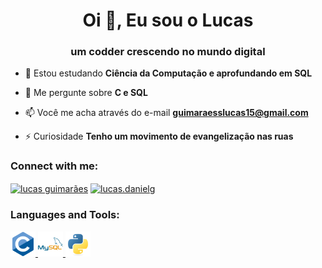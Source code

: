 <h1 align="center">Oi 👋, Eu sou o Lucas</h1>
<h3 align="center">um codder crescendo no mundo digital</h3>

- 🌱 Estou estudando **Ciência da Computação e aprofundando em SQL**

- 💬 Me pergunte sobre **C e SQL**

- 📫 Você me acha através do e-mail **guimaraesslucas15@gmail.com**

- ⚡ Curiosidade **Tenho um movimento de evangelização nas ruas**

<h3 align="left">Connect with me:</h3>
<p align="left">
<a href="https://www.linkedin.com/in/lucas-guimarães-a61058308/" target="blank"><img align="center" src="https://raw.githubusercontent.com/rahuldkjain/github-profile-readme-generator/master/src/images/icons/Social/linked-in-alt.svg" alt="lucas guimarães" height="30" width="40" /></a>
<a href="https://instagram.com/lucas.danielg" target="blank"><img align="center" src="https://raw.githubusercontent.com/rahuldkjain/github-profile-readme-generator/master/src/images/icons/Social/instagram.svg" alt="lucas.danielg" height="30" width="40" /></a>
</p>

<h3 align="left">Languages and Tools:</h3>
<p align="left"> <a href="https://www.cprogramming.com/" target="_blank" rel="noreferrer"> <img src="https://raw.githubusercontent.com/devicons/devicon/master/icons/c/c-original.svg" alt="c" width="40" height="40"/> </a> <a href="https://www.mysql.com/" target="_blank" rel="noreferrer"> <img src="https://raw.githubusercontent.com/devicons/devicon/master/icons/mysql/mysql-original-wordmark.svg" alt="mysql" width="40" height="40"/> </a> <a href="https://www.python.org" target="_blank" rel="noreferrer"> <img src="https://raw.githubusercontent.com/devicons/devicon/master/icons/python/python-original.svg" alt="python" width="40" height="40"/> </a> </p>



<!---
- 👋 Hi, I’m @Lc-codder
- 👀 I’m interested in ...
- 🌱 I’m currently learning ...
- 💞️ I’m looking to collaborate on ...
- 📫 How to reach me ...
- 😄 Pronouns: ...
- ⚡ Fun fact: ...

<!---
Lc-codder/Lc-codder is a ✨ special ✨ repository because its `README.md` (this file) appears on your GitHub profile.
You can click the Preview link to take a look at your changes.
--->
